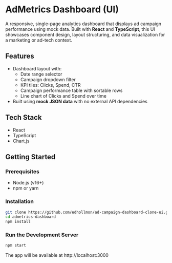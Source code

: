 # AdMetrics Dashboard (UI)

A responsive, single-page analytics dashboard that displays ad campaign performance using mock data. Built with **React** and **TypeScript**, this UI showcases component design, layout structuring, and data visualization for a marketing or ad-tech context.

## Features
- Dashboard layout with:
  - Date range selector
  - Campaign dropdown filter
  - KPI tiles: Clicks, Spend, CTR
  - Campaign performance table with sortable rows
  - Line chart of Clicks and Spend over time
- Built using **mock JSON data** with no external API dependencies

## Tech Stack
- React
- TypeScript
- Chart.js

## Getting Started

### Prerequisites

- Node.js (v16+)
- npm or yarn

### Installation

```bash
git clone https://github.com/edhollmon/ad-campaign-dashboard-clone-ui.git
cd admetrics-dashboard
npm install
```

### Run the Development Server
```bash
npm start
```
The app will be available at http://localhost:3000



